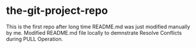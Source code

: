 # the-git-project-repo

This is the first repo after long time
README.md was just modified manually by me. Modified README.md file locally to demnstrate Resolve Conflicts during PULL Operation.
